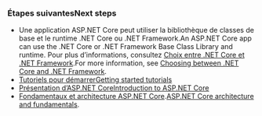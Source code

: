 ### <a name="next-steps"></a><span data-ttu-id="d0d2a-101">Étapes suivantes</span><span class="sxs-lookup"><span data-stu-id="d0d2a-101">Next steps</span></span>

* <span data-ttu-id="d0d2a-102">Une application ASP.NET Core peut utiliser la bibliothèque de classes de base et le runtime .NET Core ou .NET Framework.</span><span class="sxs-lookup"><span data-stu-id="d0d2a-102">An ASP.NET Core app can use the .NET Core or .NET Framework Base Class Library and runtime.</span></span> <span data-ttu-id="d0d2a-103">Pour plus d’informations, consultez [Choix entre .NET Core et .NET Framework](/dotnet/articles/standard/choosing-core-framework-server).</span><span class="sxs-lookup"><span data-stu-id="d0d2a-103">For more information, see [Choosing between .NET Core and .NET Framework](/dotnet/articles/standard/choosing-core-framework-server).</span></span>
* [<span data-ttu-id="d0d2a-104">Tutoriels pour démarrer</span><span class="sxs-lookup"><span data-stu-id="d0d2a-104">Getting started tutorials</span></span>](xref:tutorials/index)
* [<span data-ttu-id="d0d2a-105">Présentation d’ASP.NET Core</span><span class="sxs-lookup"><span data-stu-id="d0d2a-105">Introduction to ASP.NET Core</span></span>](xref:index) 
* <span data-ttu-id="d0d2a-106">[Fondamentaux et architecture ASP.NET Core](xref:fundamentals/index).</span><span class="sxs-lookup"><span data-stu-id="d0d2a-106">[ASP.NET Core architecture and fundamentals](xref:fundamentals/index).</span></span>